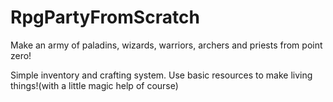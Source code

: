 # RpgPartyFromScratch
Make an army of paladins, wizards, warriors, archers and priests from point zero!

Simple inventory and crafting system.
Use basic resources to make living things!(with a little magic help of course)
